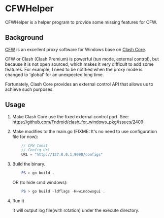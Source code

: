 # CFWHelper

CFWHelper is a helper program to provide some missing features for CFW.

## Background

[CFW](https://github.com/Fndroid/clash_for_windows_pkg/releases) is an excellent proxy software for Windows base on [Clash Core](https://github.com/Dreamacro/clash).

CFW or Clash (Clash Premium) is powerful (tun mode, external control), but because it is not open sourced, which makes it very difficult to add some features. For example, I need to be notified when the proxy mode is changed to 'global' for an unexpected long time. 

Fortunately, Clash Core provides an external control API that allows us to achieve such purposes.

## Usage

1. Make Clash Core use the fixed external control port. See: https://github.com/Fndroid/clash_for_windows_pkg/issues/2409

2. Make modifies to the main.go (FIXME: It's no need to use configuration file for now):

    ```go
        // CFW Const
        // Config Url
        URL = "http://127.0.0.1:9090/configs"
    ```

3. Build the binary.

    ```powershell
        PS > go build .
    ```

    OR (to hide cmd windows):

    ```powershell
        PS > go build -ldflags -H=windowsgui .
    ```
4. Run it

    It will output log file(with rotation) under the execute directory.